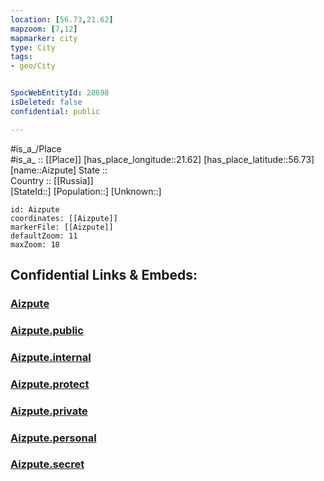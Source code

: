 ```yaml
---
location: [56.73,21.62] 
mapzoom: [7,12] 
mapmarker: city 
type: City
tags:
- geo/City


SpocWebEntityId: 28698
isDeleted: false
confidential: public

---
```

#is_a_/Place  
#is_a_ :: [[Place]] 
[has_place_longitude::21.62] 
[has_place_latitude::56.73] 
[name::Aizpute] 
State ::  
Country :: [[Russia]]  
[StateId::] 
[Population::] 
[Unknown::] 


```leaflet
id: Aizpute
coordinates: [[Aizpute]] 
markerFile: [[Aizpute]] 
defaultZoom: 11 
maxZoom: 18
```


## Confidential Links & Embeds: 

### [Aizpute](/_Standards/Earth/Continent/Europe/Europe~North/Latvia/Counties/Aizputes/City/Aizpute.md) 

### [Aizpute.public](/_public/Earth/Continent/Europe/Europe~North/Latvia/Counties/Aizputes/City/Aizpute.public.md) 

### [Aizpute.internal](/_internal/Earth/Continent/Europe/Europe~North/Latvia/Counties/Aizputes/City/Aizpute.internal.md) 

### [Aizpute.protect](/_protect/Earth/Continent/Europe/Europe~North/Latvia/Counties/Aizputes/City/Aizpute.protect.md) 

### [Aizpute.private](/_private/Earth/Continent/Europe/Europe~North/Latvia/Counties/Aizputes/City/Aizpute.private.md) 

### [Aizpute.personal](/_personal/Earth/Continent/Europe/Europe~North/Latvia/Counties/Aizputes/City/Aizpute.personal.md) 

### [Aizpute.secret](/_secret/Earth/Continent/Europe/Europe~North/Latvia/Counties/Aizputes/City/Aizpute.secret.md)

